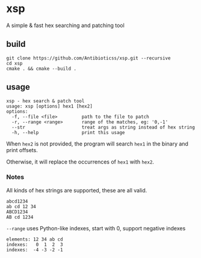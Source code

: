 # xsp

A simple & fast hex searching and patching tool

## build

```shell
git clone https://github.com/Antibioticss/xsp.git --recursive
cd xsp
cmake . && cmake --build .
```

## usage

```
xsp - hex search & patch tool
usage: xsp [options] hex1 [hex2]
options:
  -f, --file <file>         path to the file to patch
  -r, --range <range>       range of the matches, eg: '0,-1'
  --str                     treat args as string instead of hex string
  -h, --help                print this usage
```

When `hex2` is not provided, the program will search `hex1` in the binary and print offsets.

Otherwise, it will replace the occurrences of `hex1` with `hex2`.

### Notes

All kinds of hex strings are supported, these are all valid.

```
abcd1234
ab cd 12 34
ABCD1234
AB cd 1234
```

`--range` uses Python-like indexes, start with 0, support negative indexes

```
elements: 12 34 ab cd
indexes:   0  1  2  3
indexes:  -4 -3 -2 -1
```